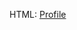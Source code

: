 HTML:
<a href="https://github.com/MaMo1993/PCMS-Application/blob/master/My%20Profile/aaaa">Profile</a>
